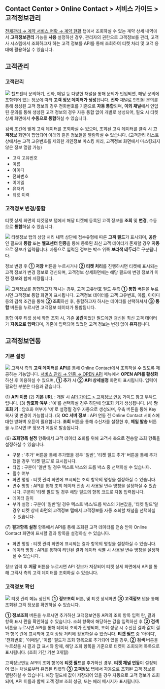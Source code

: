 ## Contact Center > Online Contact > 서비스 가이드 > 고객정보관리
[전체관리 → 계약 서비스 현황 → 계약 현황](https://docs.toast.com/ko/Contact%20Center/ko/online-contact-guide-global-management/#_2) 탭에서 조회하실 수 있는 계약 상세 내역에서 **고객정보관리** 기능을 **사용** 설정하신 경우, 관리자의 권한으로 고객정보를 관리, 고객사 시스템에서 조회하고자 하는 고객 정보를 API를 통해 조회하여 티켓 처리 및 고객 응대에 활용하실 수 있습니다. 

## 고객관리
### 고객관리
![](http://static.toastoven.net/prod_contact_center/2.2.7-(3).png)
헬프센터 문의하기, 전화, 메일 등 다양한 채널을 통해 문의가 인입되면, 해당 문의에 포함되어 있는 정보에 따라 **고객 정보 데이터가 생성**됩니다.
**전화** 채널로 인입된 문의를 통해 생성된 고객 정보의 경우 전화번호를 기준으로 **자동 통합**되며, **이외 채널**에서 인입된 문의를 통해 생성된 고객 정보의 경우 자동 통합 없이 개별로 생성되어, 필요 시 티켓 상세 화면에서 **수동으로 통합**하실 수 있습니다. 

검색 조건에 맞게 고객 데이터를 조회하실 수 있으며, 조회된 고객 데이터를 클릭 시 **고객정보** 화면이 팝업되어 아래와 같은 정보들을 열람하실 수 있습니다.
(고객관리 리스트 상에서는 고객 고유번호를 제외한 개인정보 마스킹 처리, 고객정보 화면에서 마스킹되지 않은 정보 열람 가능)

- 고객 고유번호
- 이름
- 아이디
- 전화번호
- 이메일
- 유저키
- 티켓 이력

### 고객정보 변경/통합
티켓 상세 화면의 티켓정보 탭에서 해당 티켓에 등록된 고객 정보를 **조회** 및 **변경**, 수동으로 **통합**하실 수 있습니다.

![](http://static.toastoven.net/prod_contact_center/2.2.7-(8).png)
티켓정보 탭의 상담 처리 내역 상단에 접수유형에 따른 **고객 필드**가 표시되며, **공란**인 필드에 **통합** 또는 **헬프센터 인증**을 통해 등록된 최신 고객 데이터가 존재할 경우 **자동**으로 정보가 입력됩니다. 자동으로 입력된 정보는 박스 위쪽 **보라색 테두리**로 구분됩니다.

정보 변경 후 **① 저장** 버튼을 누르시거나 **② 티켓 처리**를 진행하시면 티켓에 표시되는 고객 정보가 변경 정보로 갱신되며, 고객정보 상세화면에는 해당 필드에 변경 정보가 이전 정보와 함께 저장됩니다.  

![](http://static.toastoven.net/prod_contact_center/2.2.7-(9).png)
고객정보를 통합하고자 하시는 경우, 고객 고유번호 필드 우측 **① 통합** 버튼을 누르시면 고객정보 통합 화면이 표시됩니다.
고객정보 데이터를 고객 고유번호, 이름, 아이디 등의 검색 조건을 통해 **② 조회**하신 후, 통합하고자 하시는 데이터를 선택하셔서 **③ 통합** 버튼을 누르시면 고객정보 데이터가 통합됩니다.

통합 이후 티켓 상세 화면 조회 시, 기존 **공란**이었던 필드에만 갱신된 최신 고객 데이터가 **자동으로 입력**되며, 기존에 입력되어 있었던 고객 정보는 변경 없이 **유지**됩니다.

## 고객정보연동
### 기본 설정
![](http://static.toastoven.net/prod_contact_center/2.2.7-(6).png)
고객사 측의 **고객 데이터**를 **API**를 통해 Online Contact에서 조회하실 수 있도록 제공하는 기능입니다.
[서비스 관리 → 인증 → OPEN API](https://docs.toast.com/ko/Contact%20Center/ko/online-contact-guide-service-management/#open-api) 메뉴에서 **OPEN API를 활성화**하신 후 이용하실 수 있으며, **① 추가** 시 **② API 상세설정** 화면이 표시됩니다. 입력이 필요한 부분은 다음과 같습니다.

(1) **API 이름**
(2) **기본 URL** : 개발 시 [API 가이드 > 고객정보 연동](https://docs.toast.com/ko/Contact%20Center/ko/online-contact-api-guide-openapi-customer-data/) 가이드 참고 부탁드립니다.
(3) **암호화 여부** : '예'를 선택하실 경우 하단에 암호화 키가 생성됩니다.
(4) **암호화 키** : 암호화 여부가 '예'로 설정될 경우 자동으로 생성되며, 우측 버튼을 통해 Key 복사 및 변경이 가능합니다.
(5) **OC 서버 정보** : API 연동 전 Online Contact 서비스에 대한 방화벽 오픈이 필요합니다. **조회** 버튼을 통해 수신자를 설정한 후, **메일 발송** 버튼을 누르시면 IP 정보가 메일로 발송됩니다.

(6) **조회항목 설정** 항목에서 고객 데이터 조회를 위해 고객사 측으로 전송할 조회 항목을 설정하실 수 있습니다. 

- 구분 : '추가' 버튼을 통해 추가했을 경우 '일반', '티켓 필드 추가' 버튼을 통해 추가했을 경우 '티켓 필드'로 표시됩니다.   
- 타입 : 구분이 '일반'일 경우 텍스트 박스와 드롭 박스 중 선택하실 수 있습니다.
- 필수 여부
- 화면 명칭 : 티켓 관리 화면에 표시되는 조회 항목의 명칭을 설정하실 수 있습니다.
- 변수 명칭 : API를 통해 조회 데이터 전송 시 사용될 변수 명칭을 설정하실 수 있습니다. 구분이 '티켓 필드'일 경우 해당 필드의 항목 코드로 자동 입력됩니다. 
- 데이터 길이
- 부가 설정 : 구분이 '일반'일 경우 텍스트 박스/드롭 박스의 기본값을, '티켓 필드'일 경우 티켓 상세 화면의 고객정보 탭에서 고객정보를 자동 조회할 채널을 선택하실 수 있습니다.

(7) **결과항목 설정** 항목에서 API를 통해 조회된 고객 데이터를 전송 받아 Online Contact 화면에 표시할 결과 항목을 설정하실 수 있습니다. 

- 화면 명칭 : 티켓 관리 화면에 표시되는 결과 항목의 명칭을 설정하실 수 있습니다.
- 데이터 명칭 : API를 통하여 리턴된 결과 데이터 식별 시 사용될 변수 명칭을 설정하실 수 있습니다.

정보 입력 후 **저장** 버튼을 누르시면 API 정보가 저장되어 티켓 상세 화면에서 API를 통해 고객사 측의 고객 데이터를 조회하실 수 있습니다.

### 고객정보 확인
![](http://static.toastoven.net/prod_contact_center/2.2.7-(7).png)
티켓 관리 메뉴 상단의 **① 정보조회** 버튼, 및 티켓 상세화면 **③ 고객정보** 탭을 통해 조회된 고객 정보를 확인하실 수 있습니다.

**① 정보조회** 버튼을 누르시면 추가하신 고객정보연동 API의 조회 항목 입력 란, 결과 항목 표시 란을 확인하실 수 있습니다. 조회 항목에 해당하는 값을 입력하신 후 **② 검색** 버튼을 누르시면 API를 통해 데이터 조회가 진행되며, 조회 성공 시 수신된 결과 값이 결과 항목 란에 표시되어 고객 상담 처리에 활용하실 수 있습니다. 
**티켓 필드** 중 '아이디', '전화번호', '이메일', '이름' 필드가 조회 항목으로 추가되어 있을 경우, **② 검색** 버튼을 누르셨을 시 결과 값 표시와 함께, 해당 조회 항목을 기준으로 티켓이 조회되어 목록으로 표시됩니다. (조회 기간 기본 3개월)

고객정보연동 API의 조회 항목에 **티켓 필드**를 추가하신 경우, **티켓 채널 연동**이 설정되어 있는 채널로부터 유입된 티켓의 **③ 고객정보** 탭에서 자동으로 조회된 고객 정보를 열람하실 수 있습니다. 해당 필드에 값이 저장되어 있을 경우 자동으로 고객 정보가 조회되며, API 이름과 함께 고객 정보 조회 성공, 또는 에러 메시지가 표시됩니다.  
